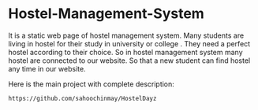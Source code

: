 # Hostel-Management-System
It is a static web page of hostel management system. Many students are living in hostel for their study in university or college . They need a perfect hostel according to their choice. So in hostel management system many hostel are connected to our website. So that a new student can find hostel  any time in our website.


 Here is the main project with complete description:
    
    https://github.com/sahoochinmay/HostelDayz
